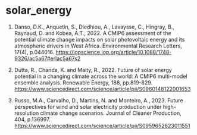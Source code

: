 # solar_energy

1. Danso, D.K., Anquetin, S., Diedhiou, A., Lavaysse, C., Hingray, B., Raynaud, D. and Kobea, A.T., 2022. A CMIP6 assessment of the potential climate change impacts on solar photovoltaic energy and its atmospheric drivers in West Africa. Environmental Research Letters, 17(4), p.044016. https://iopscience.iop.org/article/10.1088/1748-9326/ac5a67#erlac5a67s2

2. Dutta, R., Chanda, K. and Maity, R., 2022. Future of solar energy potential in a changing climate across the world: A CMIP6 multi-model ensemble analysis. Renewable Energy, 188, pp.819-829. https://www.sciencedirect.com/science/article/pii/S0960148122001653

3. Russo, M.A., Carvalho, D., Martins, N. and Monteiro, A., 2023. Future perspectives for wind and solar electricity production under high-resolution climate change scenarios. Journal of Cleaner Production, 404, p.136997. https://www.sciencedirect.com/science/article/pii/S0959652623011551

